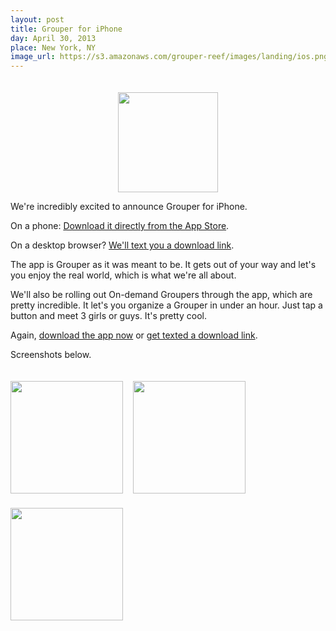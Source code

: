```yaml
---
layout: post
title: Grouper for iPhone
day: April 30, 2013
place: New York, NY
image_url: https://s3.amazonaws.com/grouper-reef/images/landing/ios.png
---
```

<div style="text-align: center; padding-top: 20px;"><img src="https://s3.amazonaws.com/grouper-reef/images/landing/ios.png" height='160' /></div>

We're incredibly excited to announce Grouper for iPhone.

On a phone: [Download it directly from the App Store](http://joingrouper.com/ios). 

On a desktop browser? [We'll text you a download link](http://joingrouper.com/mobile).

The app is Grouper as it was meant to be. It gets out of your way and let's you enjoy the real world, which is what we're all about.

We'll also be rolling out On-demand Groupers through the app, which are pretty incredible. It let's you organize a Grouper in under an hour. Just tap a button and meet 3 girls or guys. It's pretty cool.

Again, [download the app now](http://joingrouper.com/ios) or [get texted a download link](http://joingrouper.com/mobile).

Screenshots below.

<div style="text-align: center; padding-top: 20px; display: inline-block; margin-right: 12px;"><a href="https://www.joingrouper.com/mobile"><img src="https://s3.amazonaws.com/grouper-reef/images/landing/Screenshot1%402x+copy.png" width='180'/></a></div>
<div style="text-align: center; padding-top: 20px; display: inline-block; margin-right: 12px;"><a href="https://www.joingrouper.com/mobile"><img src="https://s3.amazonaws.com/grouper-reef/images/landing/Screenshot3%402x+copy.png" width='180'/></a></div>
<div style="text-align: center; padding-top: 20px; display: inline-block;"><a href="https://www.joingrouper.com/mobile"><img src="https://s3.amazonaws.com/grouper-reef/images/landing/Screenshot4%402x+copy.png" width='180'/></a></div>